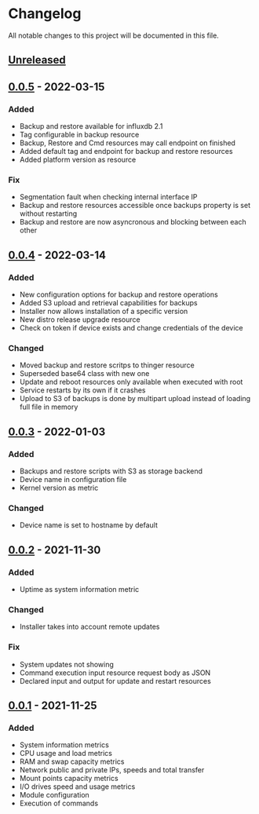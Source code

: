 # Changelog
All notable changes to this project will be documented in this file.

## [Unreleased]

## [0.0.5] - 2022-03-15
### Added
- Backup and restore available for influxdb 2.1
- Tag configurable in backup resource
- Backup, Restore and Cmd resources may call endpoint on finished
- Added default tag and endpoint for backup and restore resources
- Added platform version as resource

### Fix
- Segmentation fault when checking internal interface IP
- Backup and restore resources accessible once backups property is set without restarting
- Backup and restore are now asyncronous and blocking between each other

## [0.0.4] - 2022-03-14
### Added
- New configuration options for backup and restore operations
- Added S3 upload and retrieval capabilities for backups
- Installer now allows installation of a specific version
- New distro release upgrade resource
- Check on token if device exists and change credentials of the device

### Changed
- Moved backup and restore scritps to thinger resource
- Superseded base64 class with new one
- Update and reboot resources only available when executed with root
- Service restarts by its own if it crashes
- Upload to S3 of backups is done by multipart upload instead of loading full file in memory

## [0.0.3] - 2022-01-03
### Added
- Backups and restore scripts with S3 as storage backend
- Device name in configuration file
- Kernel version as metric

### Changed
- Device name is set to hostname by default

## [0.0.2] - 2021-11-30
### Added
- Uptime as system information metric

### Changed
- Installer takes into account remote updates

### Fix
- System updates not showing
- Command execution input resource request body as JSON
- Declared input and output for update and restart resources

## [0.0.1] - 2021-11-25
### Added
- System information metrics
- CPU usage and load metrics
- RAM and swap capacity metrics
- Network public and private IPs, speeds and total transfer
- Mount points capacity metrics
- I/O drives speed and usage metrics
- Module configuration
- Execution of commands

[Unreleased]: https://github.com/thinger-io/monitoring-client/0.0.5...HEAD
[0.0.5]: https://github.com/thinger-io/monitoring-client/compare/0.0.4...0.0.5
[0.0.4]: https://github.com/thinger-io/monitoring-client/compare/0.0.3...0.0.4
[0.0.3]: https://github.com/thinger-io/monitoring-client/compare/0.0.2...0.0.3
[0.0.2]: https://github.com/thinger-io/monitoring-client/compare/0.0.1...0.0.2
[0.0.1]: https://github.com/thinger-io/monitoring-client/tag/0.0.1
